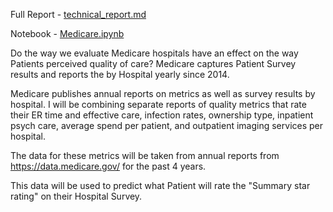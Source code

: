 Full Report - [technical_report.md](https://github.com/jlau42/Medicare_Hospital_Classifier/blob/master/technical_report.md)

Notebook - [Medicare.ipynb](https://github.com/jlau42/Medicare_Hospital_Classifier/blob/master/Medicare.ipynb)

Do the way we evaluate Medicare hospitals have an effect on the way Patients perceived quality of care?
Medicare captures Patient Survey results and reports the by Hospital yearly since 2014. 

Medicare publishes annual reports on metrics as well as survey results by hospital. I will be combining separate reports of quality metrics that rate their ER time and effective care, infection rates, ownership type, inpatient psych care, average spend per patient, and outpatient imaging services per hospital.


The data for these metrics will be taken from annual reports from https://data.medicare.gov/ for the past 4 years.

This data will be used to predict what Patient will rate the "Summary star rating" on their Hospital Survey.
